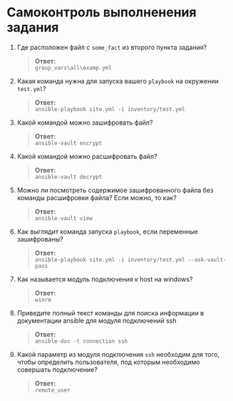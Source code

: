 # Самоконтроль выполненения задания

1. Где расположен файл с `some_fact` из второго пункта задания?
    >**Ответ:**   
    >`group_vars\all\examp.yml`
2. Какая команда нужна для запуска вашего `playbook` на окружении `test.yml`?
    >**Ответ:**   
    >`ansible-playbook site.yml -i inventory/test.yml`
3. Какой командой можно зашифровать файл?
    >**Ответ:**   
    >`ansible-vault encrypt`
4. Какой командой можно расшифровать файл?
    >**Ответ:**   
    >`ansible-vault decrypt`
5. Можно ли посмотреть содержимое зашифрованного файла без команды расшифровки файла? Если можно, то как?
    >**Ответ:**   
    >`ansible-vault view`
6. Как выглядит команда запуска `playbook`, если переменные зашифрованы?
    >**Ответ:**   
    >`ansible-playbook site.yml -i inventory/test.yml --ask-vault-pass`
7. Как называется модуль подключения к host на windows?
    >**Ответ:**   
    >`winrm`
8. Приведите полный текст команды для поиска информации в документации ansible для модуля подключений ssh
    >**Ответ:**   
    >`ansible-doc -t connection ssh`
9. Какой параметр из модуля подключения `ssh` необходим для того, чтобы определить пользователя, под которым необходимо совершать подключение?
    >**Ответ:**   
    >`remote_user`
